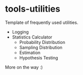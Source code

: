 # tools-utilities
Template of frequently used utilities.

- Logging
- Statistics Calculator
    - Probability Distribution
    - Sampling Distribution
    - Estimation
    - Hypothesis Testing

More on the way :)